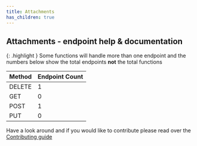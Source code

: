 ```yaml
---
title: Attachments
has_children: true
---
```


## Attachments - endpoint help & documentation

{: .highlight }
Some functions will handle more than one endpoint and the numbers below show the total endpoints **not** the total functions

| **Method** | **Endpoint Count**  |
|------------|---------------------|
| DELETE     | 1       |
| GET        | 0          |
| POST       | 1         |
| PUT        | 0          |

Have a look around and if you would like to contribute please read over the [Contributing guide](https://github.com/Celerium/ITGlue-PowerShellWrapper/blob/master/.github/CONTRIBUTING.md)
